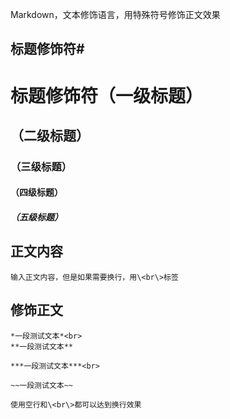 Markdown，文本修饰语言，用特殊符号修饰正文效果<br>

## 标题修饰符\#

# 标题修饰符（一级标题）
## （二级标题）
### （三级标题）
#### （四级标题）
##### （五级标题）


## 正文内容

	输入正文内容，但是如果需要换行，用\<br\>标签

## 修饰正文

	*一段测试文本*<br>
	**一段测试文本**

	***一段测试文本***<br>

	~~一段测试文本~~

	使用空行和\<br\>都可以达到换行效果
